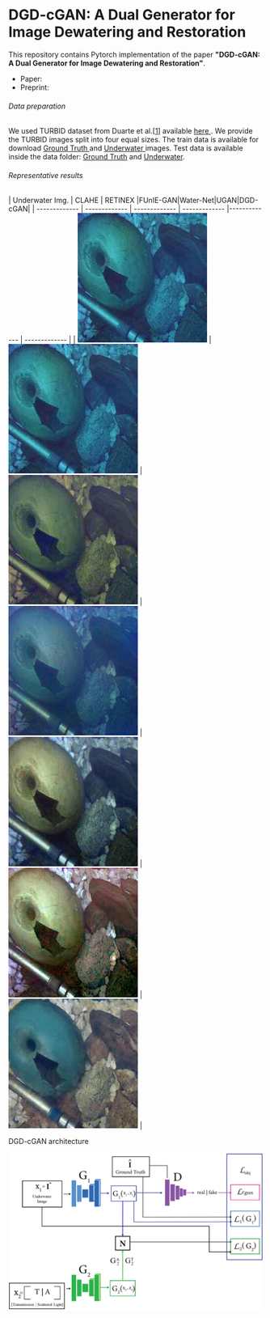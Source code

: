 # DGD-cGAN: A Dual Generator for Image Dewatering and Restoration

This repository contains Pytorch implementation of the paper **"DGD-cGAN: A Dual Generator for Image Dewatering and Restoration"**.
<ul>
  <li> Paper: </li>
  <li> Preprint:</li>
      </ul>
      
      
###### Data preparation  
We used TURBID dataset from Duarte et al.[<a href="http://amandaduarte.com.br/turbid/Turbid_Dataset.pdf" target="_blank">1</a>] available <a href="http://amandaduarte.com.br/turbid/ " target="_blank"> here </a>.
We provide the TURBID images split into four equal sizes. The train data is available for download <a href="https://drive.google.com/file/d/13yxI85JUdsbplM7-Hh8sywIXoom-6hZu/view?usp=sharing" target="_blank"> Ground Truth </a> and <a href="https://drive.google.com/file/d/1XZesr1UCuxnp0gQ3k5tESQd7tkHvCm6t/view?usp=sharing" target="_blank"> Underwater </a> images. Test data is available inside the data folder: [Ground Truth](data/Test_groundtruth.zip) and [Underwater](data/Test_underwater.zip).

###### Representative results

| Underwater Img. | CLAHE | RETINEX |FUnIE-GAN|Water-Net|UGAN|DGD-cGAN|
| ------------- | ------------- | ------------- | ------------- |------------- | ------------- |
| ![](docs/imgs/CLAHE_l2_3deepblue_31_24.jpg) | ![](docs/imgs/CLAHE_l2_3deepblue_31_24.jpg) | ![](docs/imgs/RETINEX_l2_3deepblue_31_24.jpg) |![](docs/imgs/FUNIE_GAN_l2_3deepblue_31_24.jpg) | ![](docs/imgs/WATER_NET_l2_3deepblue_31_24.jpg) | ![](docs/imgs/UGAN_l2_3deepblue_31_24.jpg) | ![](docs/imgs/DGD_GAN_l2_3deepblue_31_24.jpg) |


DGD-cGAN architecture

![](docs/fig1.png)
   
